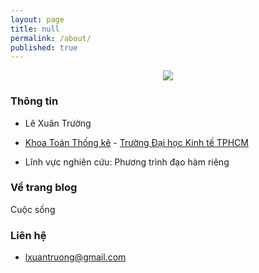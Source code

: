 ```yaml
---
layout: page
title: null
permalink: /about/
published: true
---
```


<p align="center">

<img src="https://pngimage.net/wp-content/uploads/2018/06/mati%C3%A8re-png.png">

</p>

### Thông tin

  - Lê Xuân Trường

  - [Khoa Toán Thống kê](http://sems.ueh.edu.vn) - [Trường Đại học Kinh tế TPHCM](https://ueh.edu.vn/)

  - Lĩnh vực nghiên cứu: Phương trình đạo hàm riêng

### Về trang blog

  Cuộc sống 

### Liên hệ

  - [lxuantruong@gmail.com](mailto:lxuantruong@gmail.com)
